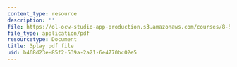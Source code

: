 ```yaml
---
content_type: resource
description: ''
file: https://ol-ocw-studio-app-production.s3.amazonaws.com/courses/8-591j-systems-biology-fall-2014/b468d23e85f2539a2a216e4770bc02e5_lC3XSwQ62iw.pdf
file_type: application/pdf
resourcetype: Document
title: 3play pdf file
uid: b468d23e-85f2-539a-2a21-6e4770bc02e5
---
```

